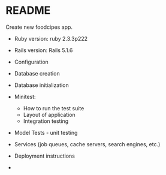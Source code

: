 # README

Create new foodcipes app.

* Ruby version: ruby 2.3.3p222

* Rails version: Rails 5.1.6

* Configuration

* Database creation

* Database initialization

* Minitest:
	- How to run the test suite
	- Layout of application
	- Integration testing

*	Model Tests - unit testing

* Services (job queues, cache servers, search engines, etc.)

* Deployment instructions

* 

